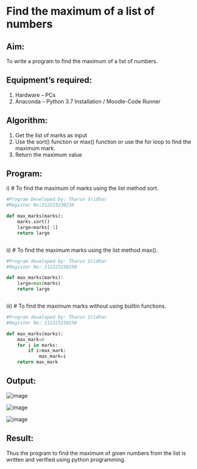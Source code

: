 # Find the maximum of a list of numbers
## Aim:
To write a program to find the maximum of a list of numbers.
## Equipment’s required:
1.	Hardware – PCs
2.	Anaconda – Python 3.7 Installation / Moodle-Code Runner
## Algorithm:
1.	Get the list of marks as input
2.	Use the sort() function or max() function or use the for loop to find the maximum mark.
3.	Return the maximum value
## Program:

i)	# To find the maximum of marks using the list method sort.
```Python
#Program Developed by: Tharun Sridhar
#Register No:212223230230

def max_marks(marks):
    marks.sort()
    large=marks[-1]
    return large



```

ii)	# To find the maximum marks using the list method max().
```Python
#Program developed by: Tharun Sridhar
#Register No: 212223230230

def max_marks(marks):
    large=max(marks)
    return large



```

iii) # To find the maximum marks without using builtin functions.
```Python
#Program developed by: Tharun Sridhar
#Register No: 212223230230

def max_marks(marks):
    max_mark=0
    for i in marks:
        if i>max_mark:
            max_mark=i
    return max_mark


```



## Output:
![image](https://github.com/Tharun0707/FindMaximum/assets/145548496/359c209a-9c46-4103-852c-5c5fe3004516)

![image](https://github.com/Tharun0707/FindMaximum/assets/145548496/89cc0dbc-0ac9-491a-a290-e0dfdd69346e)

![image](https://github.com/Tharun0707/FindMaximum/assets/145548496/3eb3f9dd-353d-4e38-8e25-719ad25e26df)


## Result:
Thus the program to find the maximum of given numbers from the list is written and verified using python programming.
